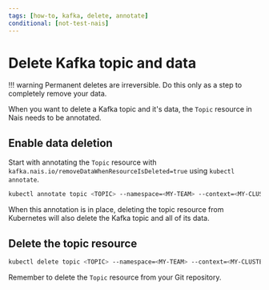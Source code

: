 ```yaml
---
tags: [how-to, kafka, delete, annotate]
conditional: [not-test-nais]
---
```


# Delete Kafka topic and data

!!! warning
    Permanent deletes are irreversible. Do this only as a step to completely remove your data.

When you want to delete a Kafka topic and it's data, the `Topic` resource in Nais needs to be annotated.

## Enable data deletion

Start with annotating the `Topic` resource with `kafka.nais.io/removeDataWhenResourceIsDeleted=true` using `kubectl annotate`.

``` bash
kubectl annotate topic <TOPIC> --namespace=<MY-TEAM> --context=<MY-CLUSTER> kafka.nais.io/removeDataWhenResourceIsDeleted=true
```

When this annotation is in place, deleting the topic resource from Kubernetes will also delete the Kafka topic and all of its data.

## Delete the topic resource

```bash
kubectl delete topic <TOPIC> --namespace=<MY-TEAM> --context=<MY-CLUSTER>
```

Remember to delete the `Topic` resource from your Git repository.
